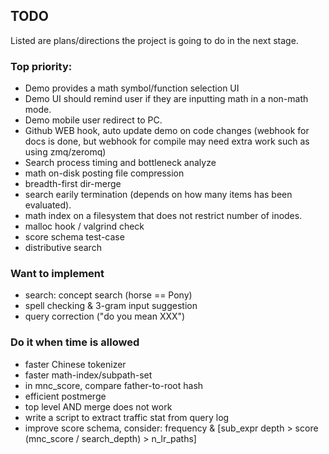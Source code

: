 ## TODO
Listed are plans/directions the project is going to do
in the next stage.

### Top priority:
* Demo provides a math symbol/function selection UI
* Demo UI should remind user if they are inputting math in a non-math mode.
* Demo mobile user redirect to PC.
* Github WEB hook, auto update demo on code changes (webhook for docs is done, but webhook for compile may need extra work such as using zmq/zeromq)
* Search process timing and bottleneck analyze
* math on-disk posting file compression
* breadth-first dir-merge
* search earily termination (depends on how many items has been evaluated).
* math index on a filesystem that does not restrict number of inodes.
* malloc hook / valgrind check
* score schema test-case
* distributive search

### Want to implement
* search: concept search (horse == Pony)
* spell checking & 3-gram input suggestion
* query correction ("do you mean XXX")

### Do it when time is allowed
* faster Chinese tokenizer
* faster math-index/subpath-set
* in mnc\_score, compare father-to-root hash
* efficient postmerge
* top level AND merge does not work
* write a script to extract traffic stat from query log
* improve score schema, consider:
	frequency & [sub\_expr depth > score (mnc\_score / search\_depth) > n\_lr\_paths]

